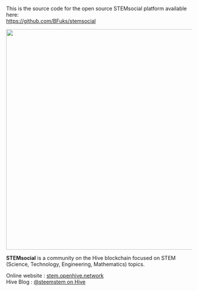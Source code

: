 This is the source code for the open source STEMsocial platform available here: </br>https://github.com/BFuks/stemsocial

<img width="600" src="https://i.postimg.cc/cJyXcYkr/stemsocial.png">

**STEMsocial** is a community on the Hive blockchain focused on STEM (Science, Technology, Engineering, Mathematics) topics.</br><p>
Online website : <a href="https://stem.openhive.network">stem.openhive.network</a></br>
Hive Blog : <a href="https://stem.openhive.network/@steemstem">@steemstem on Hive</a>

